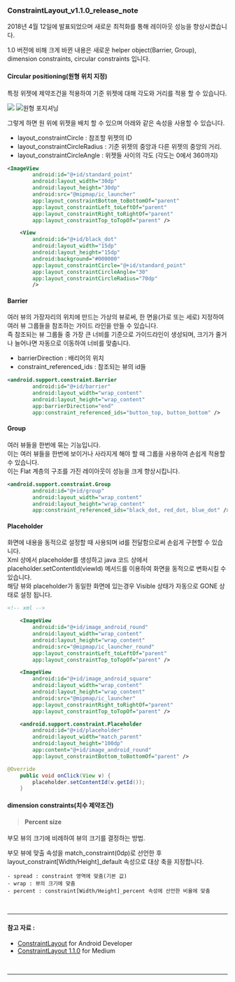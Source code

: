 ### ConstraintLayout_v1.1.0_release_note

2018년 4월 12일에 발표되었으며 새로운 최적화를 통해 레이아웃 성능을 향상시켰습니다.

1.0 버전에 비해 크게 바뀐 내용은 새로운 helper object(Barrier, Group), dimension constraints, circular constraints 입니다.


#### Circular positioning(원형 위치 지정)

특정 위젯에 제약조건을 적용하여 기준 위젯에 대해 각도와 거리를 적용 할 수 있습니다.</br>

![](https://developer.android.com/reference/android/support/constraint/resources/images/circle1.png)
![원형 포지셔닝](https://developer.android.com/reference/android/support/constraint/resources/images/circle2.png)

그렇게 하면 원 위에 위젯을 배치 할 수 있으며 아래와 같은 속성을 사용할 수 있습니다.</br>

- layout_constraintCircle : 참조할 위젯의 ID
- layout_constraintCircleRadius : 기준 위젯의 중앙과 다른 위젯의 중앙의 거리.
- layout_constraintCircleAngle : 위젯들 사이의 각도 (각도는 0에서 360까지)

``` xml
<ImageView
        android:id="@+id/standard_point"
        android:layout_width="30dp"
        android:layout_height="30dp"
        android:src="@mipmap/ic_launcher"
        app:layout_constraintBottom_toBottomOf="parent"
        app:layout_constraintLeft_toLeftOf="parent"
        app:layout_constraintRight_toRightOf="parent"
        app:layout_constraintTop_toTopOf="parent" />

    <View
        android:id="@+id/black_dot"
        android:layout_width="15dp"
        android:layout_height="15dp"
        android:background="#000000"
        app:layout_constraintCircle="@+id/standard_point"
        app:layout_constraintCircleAngle="30"
        app:layout_constraintCircleRadius="70dp"
        />
```

#### Barrier
여러 뷰의 가장자리의 위치에 만드는 가상의 뷰로써, 한 면을(가로 또는 세로) 지정하여 여러 뷰 그룹들을 참조하는 가이드 라인을 만들 수 있습니다.</br>
즉 참조되는 뷰 그룹들 중 가장 큰 너비를 기준으로 가이드라인이 생성되며, 크기가 줄거나 늘어나면 자동으로 이동하여 너비를 맞춥니다.</br>

- barrierDirection : 배리어의 위치
- constraint_referenced_ids : 참조되는 뷰의 id들

``` xml
<android.support.constraint.Barrier
        android:id="@+id/barrier"
        android:layout_width="wrap_content"
        android:layout_height="wrap_content"
        app:barrierDirection="end"
        app:constraint_referenced_ids="button_top, button_bottom" />
```

#### Group

여러 뷰들을 한번에 묶는 기능입니다.</br>
이는 여러 뷰들을 한번에 보이거나 사라지게 해야 할 때 그룹을 사용하여 손쉽게 적용할 수 있습니다.</br>
이는 Flat 계층의 구조를 가진 레이아웃이 성능을 크게 향상시킵니다.</br>

``` xml
<android.support.constraint.Group
        android:id="@+id/group"
        android:layout_width="wrap_content"
        android:layout_height="wrap_content"
        app:constraint_referenced_ids="black_dot, red_dot, blue_dot" />
```

#### Placeholder

화면에 내용을 동적으로 설정할 때 사용되며 id를 전달함으로써 손쉽게 구현할 수 있습니다.</br>
Xml 상에서 placeholder를 생성하고 java 코드 상에서 placeholder.setContentId(viewId) 메서드를 이용하여 화면을 동적으로 변화시킬 수 있습니다.</br>
해당 뷰와 placeholder가 동일한 화면에 있는경우 Visible 상태가 자동으로 GONE 상태로 설정 됩니다.</br>

``` xml
<!-- xml -->

    <ImageView
        android:id="@+id/image_android_round"
        android:layout_width="wrap_content"
        android:layout_height="wrap_content"
        android:src="@mipmap/ic_launcher_round"
        app:layout_constraintLeft_toLeftOf="parent"
        app:layout_constraintTop_toTopOf="parent" />

    <ImageView
        android:id="@+id/image_android_square"
        android:layout_width="wrap_content"
        android:layout_height="wrap_content"
        android:src="@mipmap/ic_launcher"
        app:layout_constraintRight_toRightOf="parent"
        app:layout_constraintTop_toTopOf="parent" />

    <android.support.constraint.Placeholder
        android:id="@+id/placeholder"
        android:layout_width="match_parent"
        android:layout_height="100dp"
        app:content="@+id/image_android_round"
        app:layout_constraintBottom_toBottomOf="parent" />
```

``` java
@Override
    public void onClick(View v) {
        placeholder.setContentId(v.getId());
    }
```


#### dimension constraints(치수 제약조건)

> #### Percent size

부모 뷰의 크기에 비례하여 뷰의 크기를 결정하는 방법.</br>

부모 뷰에 맞출 속성을 match_constraint(0dp)로 선언한 후 layout_constraint[Width/Height]_default 속성으로 대상 축을 지정합니다.</br>

	- spread : constraint 영역에 맞춤(기본 값)
	- wrap : 뷰의 크기에 맞춤
	- percent : constraint[Width/Height]_percent 속성에 선언한 비율에 맞춤


</br>

---

#### 참고 자료 :

 * [ConstraintLayout](https://developer.android.com/reference/android/support/constraint/ConstraintLayout.html) for Android Developer
 * [ConstraintLayout 1.1.0](https://android.jlelse.eu/whats-new-in-constraint-layout-1-1-0-acfe30cfc7be) for Medium

</br>

---
